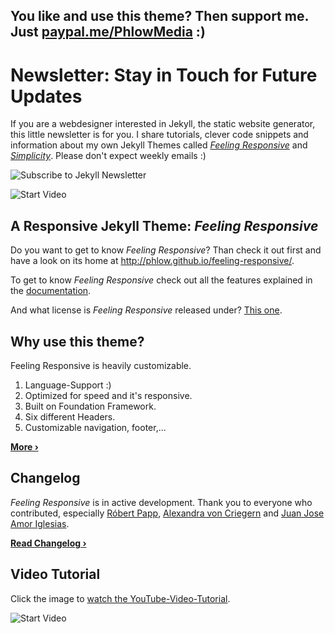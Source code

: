 ## You like and use this theme? Then support me. Just [paypal.me/PhlowMedia](https://www.paypal.me/PhlowMedia) :)

# Newsletter: Stay in Touch for Future Updates

If you are a webdesigner interested in Jekyll, the static website generator, this little newsletter is for you. I share tutorials, clever code snippets and information about my own Jekyll Themes called [*Feeling Responsive*](http://phlow.github.io/feeling-responsive/) and [*Simplicity*](http://phlow.github.io/simplicity/). Please don't expect weekly emails :)

![Subscribe to Jekyll Newsletter](https://phlow.github.io/static/tinyletter_subscribe_button.png)

![Start Video](https://github.com/Phlow/feeling-responsive/blob/gh-pages/images/video-feeling-responsive-1280x720.jpg)

## A Responsive Jekyll Theme: *Feeling Responsive*

Do you want to get to know *Feeling Responsive*? Than check it out first and have a look on its home at  <http://phlow.github.io/feeling-responsive/>.

To get to know *Feeling Responsive* check out all the features explained in the [documentation](http://phlow.github.io/feeling-responsive/documentation/).

And what license is *Feeling Responsive* released under? [This one](https://github.com/Phlow/feeling-responsive/blob/gh-pages/LICENSE).

## Why use this theme?

Feeling Responsive is heavily customizable.

1. Language-Support :)
2. Optimized for speed and it's responsive.
3. Built on Foundation Framework.
4. Six different Headers.
5. Customizable navigation, footer,...

[**More ›**](http://phlow.github.io/feeling-responsive/info/)

## Changelog

*Feeling Responsive* is in active development. Thank you to everyone who contributed, especially [Róbert Papp](https://github.com/TWiStErRob), [Alexandra von Criegern](https://github.com/plutonik-a) and [Juan Jose Amor Iglesias](https://github.com/jjamor).

[**Read Changelog ›**](https://phlow.github.io/feeling-responsive/changelog/)

## Video Tutorial

Click the image to [watch the YouTube-Video-Tutorial](https://www.youtube.com/watch?v=rLS-BEvlEyY).

![Start Video](https://github.com/Phlow/feeling-responsive/blob/gh-pages/images/video-feeling-responsive-tutorial-frontpage.jpg)
